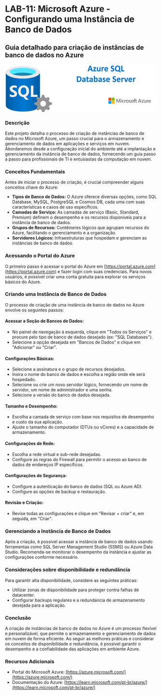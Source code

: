 # LAB-11: Microsoft Azure - Configurando uma Instância de Banco de Dados

## Guia detalhado para criação de instâncias de banco de dados no Azure

<img align="center" src="./assets/logo.png" />

### Descrição

Este projeto detalha o processo de criação de instâncias de banco de dados no Microsoft Azure, um passo crucial para o armazenamento e gerenciamento de dados em aplicações e serviços em nuvem. Abordaremos desde a configuração inicial do ambiente até a implantação e gerenciamento da instância de banco de dados, fornecendo um guia passo a passo para profissionais de TI e entusiastas da computação em nuvem.

### Conceitos Fundamentais

Antes de iniciar o processo de criação, é crucial compreender alguns conceitos chave do Azure:

* **Tipos de Banco de Dados:** O Azure oferece diversas opções, como SQL Database, MySQL, PostgreSQL e Cosmos DB, cada uma com suas características e casos de uso específicos.
* **Camadas de Serviço:** As camadas de serviço (Basic, Standard, Premium) definem o desempenho e os recursos disponíveis para a instância de banco de dados.
* **Grupos de Recursos:** Contêineres lógicos que agrupam recursos do Azure, facilitando o gerenciamento e a organização.
* **Servidores Lógicos:** Infraestruturas que hospedam e gerenciam as instâncias de banco de dados.

### Acessando o Portal do Azure

O primeiro passo é acessar o portal do Azure em [https://portal.azure.com](https://portal.azure.com) e fazer login com suas credenciais. Para novos usuários, é possível criar uma conta gratuita para explorar os serviços básicos do Azure.

### Criando uma Instância de Banco de Dados

O processo de criação de uma instância de banco de dados no Azure envolve os seguintes passos:

#### Acessar a Seção de Bancos de Dados:

* No painel de navegação à esquerda, clique em "Todos os Serviços" e procure pelo tipo de banco de dados desejado (ex: "SQL Databases").
* Selecione a opção desejada em "Bancos de Dados" e clique em "Adicionar" ou "Criar".

#### Configurações Básicas:

* Selecione a assinatura e o grupo de recursos desejados.
* Insira o nome do banco de dados e escolha a região onde ele será hospedado.
* Selecione ou crie um novo servidor lógico, fornecendo um nome de servidor, um nome de administrador e uma senha.
* Selecione a versão do banco de dados desejada.

#### Tamanho e Desempenho:

* Escolha a camada de serviço com base nos requisitos de desempenho e custo da sua aplicação.
* Ajuste o tamanho do computador (DTUs ou vCores) e a capacidade de armazenamento.

#### Configurações de Rede:

* Escolha a rede virtual e sub-rede desejadas.
* Configure as regras do Firewall para permitir o acesso ao banco de dados de endereços IP específicos.

#### Configurações de Segurança:

* Configure a autenticação do banco de dados (SQL ou Azure AD).
* Configure as opções de backup e restauração.

#### Revisão e Criação:

* Revise todas as configurações e clique em "Revisar + criar" e, em seguida, em "Criar".

### Gerenciando a Instância de Banco de Dados

Após a criação, é possível acessar a instância de banco de dados usando ferramentas como SQL Server Management Studio (SSMS) ou Azure Data Studio. Recomenda-se monitorar o desempenho da instância e ajustar as configurações conforme necessário.

### Considerações sobre disponibilidade e redundância

Para garantir alta disponibilidade, considere as seguintes práticas:

* Utilizar zonas de disponibilidade para proteger contra falhas de datacenter.
* Configurar backups regulares e a redundancia de armazenamento desejada para a aplicação.

### Conclusão

A criação de instâncias de banco de dados no Azure é um processo flexível e personalizável, que permite o armazenamento e gerenciamento de dados em nuvem de forma eficiente. Ao seguir as melhores práticas e considerar os conceitos de disponibilidade e redundância, é possível garantir o desempenho e a confiabilidade das aplicações em ambiente Azure.

### Recursos Adicionais

* Portal do Microsoft Azure: [https://azure.microsoft.com/](https://azure.microsoft.com/)
* Documentação do Azure: [https://learn.microsoft.com/pt-br/azure/](https://learn.microsoft.com/pt-br/azure/)